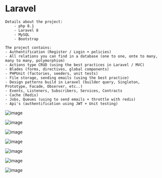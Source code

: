 ﻿# Laravel

    Details about the project:
        - php 8.1
        - Laravel 8
        - MySQL
        - Bootstrap

    The project contains:
    - Authentification (Register / Login + policies)
    - All relations you can find in a database (one to one, onte to many, many to many, polymorphism)
    - Actions type CRUD (using the best practices in Laravel / MVC)
    - Blades (forms, directives, global components)
    - PHPUnit (factories, seeders, unit tests)
    - File storage, sending emails (using the best practice)
    - Design patterns build in Laravel (builder query, Singleton, Prototype, Facade, Observer, etc..)
    - Events, Listeners, Subscribers, Services, Contracts
    - Cache (Redis)
    - Jobs, Queues (using to send emails + throttle with redis) 
    - Api's (authentification using JWT + Unit testing)

![image](https://github.com/IacobAlexandruGeorgian/Laravel/assets/84518155/f1de945b-de8d-405a-bedd-b6243df9519e)

![image](https://github.com/IacobAlexandruGeorgian/Laravel/assets/84518155/f621fc45-1b64-417a-8152-af07aa1f461d)

![image](https://github.com/IacobAlexandruGeorgian/Laravel/assets/84518155/d2c30cbc-ff32-4c23-a421-710d771a98ae)

![image](https://github.com/IacobAlexandruGeorgian/Laravel/assets/84518155/b3375d21-21fe-4480-886b-d13f4590e8b7)

![image](https://github.com/IacobAlexandruGeorgian/Laravel/assets/84518155/5b250d61-3529-440a-9710-18af33100f81)

![image](https://github.com/IacobAlexandruGeorgian/Laravel/assets/84518155/5d174bc3-4be2-44db-96bf-d26b3887a50a)

![image](https://github.com/IacobAlexandruGeorgian/Laravel/assets/84518155/7b8a6fd0-4ac3-44a2-babf-1b580022481f)





